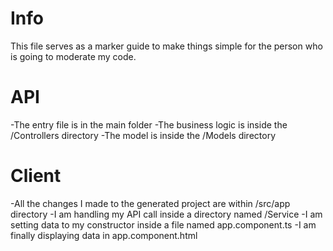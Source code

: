 # Info

This file serves as a marker guide to make things simple for the person who is going to moderate my code.

# API

-The entry file is in the main folder
-The business logic is inside the /Controllers directory
-The model is inside the /Models directory

# Client

-All the changes I made to the generated project are within /src/app directory
-I am handling my API call inside a directory named /Service
-I am setting data to my constructor inside a file named app.component.ts
-I am finally displaying data in app.component.html
